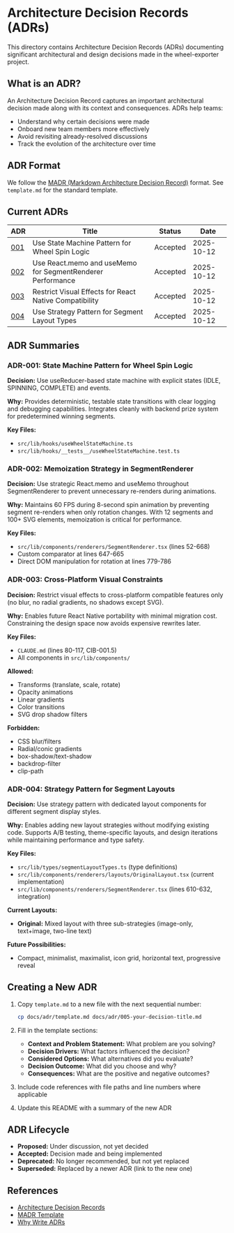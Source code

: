 # Architecture Decision Records (ADRs)

This directory contains Architecture Decision Records (ADRs) documenting significant architectural and design decisions made in the wheel-exporter project.

## What is an ADR?

An Architecture Decision Record captures an important architectural decision made along with its context and consequences. ADRs help teams:

- Understand why certain decisions were made
- Onboard new team members more effectively
- Avoid revisiting already-resolved discussions
- Track the evolution of the architecture over time

## ADR Format

We follow the [MADR (Markdown Architecture Decision Record)](https://adr.github.io/madr/) format. See `template.md` for the standard template.

## Current ADRs

| ADR | Title | Status | Date |
|-----|-------|--------|------|
| [001](001-state-machine-for-wheel-spin.md) | Use State Machine Pattern for Wheel Spin Logic | Accepted | 2025-10-12 |
| [002](002-memoization-strategy-segment-renderer.md) | Use React.memo and useMemo for SegmentRenderer Performance | Accepted | 2025-10-12 |
| [003](003-cross-platform-visual-constraints.md) | Restrict Visual Effects for React Native Compatibility | Accepted | 2025-10-12 |
| [004](004-strategy-pattern-segment-layouts.md) | Use Strategy Pattern for Segment Layout Types | Accepted | 2025-10-12 |

## ADR Summaries

### ADR-001: State Machine Pattern for Wheel Spin Logic

**Decision:** Use useReducer-based state machine with explicit states (IDLE, SPINNING, COMPLETE) and events.

**Why:** Provides deterministic, testable state transitions with clear logging and debugging capabilities. Integrates cleanly with backend prize system for predetermined winning segments.

**Key Files:**
- `src/lib/hooks/useWheelStateMachine.ts`
- `src/lib/hooks/__tests__/useWheelStateMachine.test.ts`

### ADR-002: Memoization Strategy in SegmentRenderer

**Decision:** Use strategic React.memo and useMemo throughout SegmentRenderer to prevent unnecessary re-renders during animations.

**Why:** Maintains 60 FPS during 8-second spin animation by preventing segment re-renders when only rotation changes. With 12 segments and 100+ SVG elements, memoization is critical for performance.

**Key Files:**
- `src/lib/components/renderers/SegmentRenderer.tsx` (lines 52-668)
- Custom comparator at lines 647-665
- Direct DOM manipulation for rotation at lines 779-786

### ADR-003: Cross-Platform Visual Constraints

**Decision:** Restrict visual effects to cross-platform compatible features only (no blur, no radial gradients, no shadows except SVG).

**Why:** Enables future React Native portability with minimal migration cost. Constraining the design space now avoids expensive rewrites later.

**Key Files:**
- `CLAUDE.md` (lines 80-117, CIB-001.5)
- All components in `src/lib/components/`

**Allowed:**
- Transforms (translate, scale, rotate)
- Opacity animations
- Linear gradients
- Color transitions
- SVG drop shadow filters

**Forbidden:**
- CSS blur/filters
- Radial/conic gradients
- box-shadow/text-shadow
- backdrop-filter
- clip-path

### ADR-004: Strategy Pattern for Segment Layouts

**Decision:** Use strategy pattern with dedicated layout components for different segment display styles.

**Why:** Enables adding new layout strategies without modifying existing code. Supports A/B testing, theme-specific layouts, and design iterations while maintaining performance and type safety.

**Key Files:**
- `src/lib/types/segmentLayoutTypes.ts` (type definitions)
- `src/lib/components/renderers/layouts/OriginalLayout.tsx` (current implementation)
- `src/lib/components/renderers/SegmentRenderer.tsx` (lines 610-632, integration)

**Current Layouts:**
- **Original:** Mixed layout with three sub-strategies (image-only, text+image, two-line text)

**Future Possibilities:**
- Compact, minimalist, maximalist, icon grid, horizontal text, progressive reveal

## Creating a New ADR

1. Copy `template.md` to a new file with the next sequential number:
   ```bash
   cp docs/adr/template.md docs/adr/005-your-decision-title.md
   ```

2. Fill in the template sections:
   - **Context and Problem Statement:** What problem are you solving?
   - **Decision Drivers:** What factors influenced the decision?
   - **Considered Options:** What alternatives did you evaluate?
   - **Decision Outcome:** What did you choose and why?
   - **Consequences:** What are the positive and negative outcomes?

3. Include code references with file paths and line numbers where applicable

4. Update this README with a summary of the new ADR

## ADR Lifecycle

- **Proposed:** Under discussion, not yet decided
- **Accepted:** Decision made and being implemented
- **Deprecated:** No longer recommended, but not yet replaced
- **Superseded:** Replaced by a newer ADR (link to the new one)

## References

- [Architecture Decision Records](https://adr.github.io/)
- [MADR Template](https://adr.github.io/madr/)
- [Why Write ADRs](https://cognitect.com/blog/2011/11/15/documenting-architecture-decisions)
